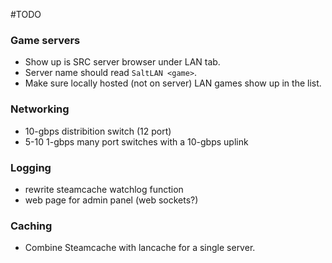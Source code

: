 #TODO

### Game servers
* Show up is SRC server browser under LAN tab.
* Server name should read `SaltLAN <game>`.
* Make sure locally hosted (not on server) LAN games show up in the list.

### Networking
* 10-gbps distribition switch (12 port)
* 5-10 1-gbps many port switches with a 10-gbps uplink

### Logging
* rewrite steamcache watchlog function
* web page for admin panel (web sockets?)

### Caching
* Combine Steamcache with lancache for a single server.
